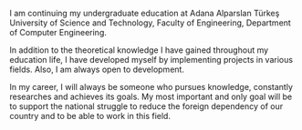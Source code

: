 I am continuing my undergraduate education at Adana Alparslan Türkeş University of Science and Technology,
Faculty of Engineering, Department of Computer Engineering.

In addition to the theoretical knowledge I have gained throughout my education life, I have developed myself by
implementing projects in various fields. Also, I am always open to development.

In my career, I will always be someone who pursues knowledge, constantly researches and achieves its goals. My
most important and only goal will be to support the national struggle to reduce the foreign dependency of our
country and to be able to work in this field.

<!---
tahatakgungor/tahatakgungor is a ✨ special ✨ repository because its `README.md` (this file) appears on your GitHub profile.
You can click the Preview link to take a look at your changes.
--->

